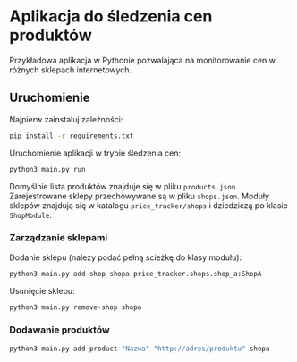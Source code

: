 # Aplikacja do śledzenia cen produktów

Przykładowa aplikacja w Pythonie pozwalająca na monitorowanie cen w różnych sklepach internetowych.

## Uruchomienie

Najpierw zainstaluj zależności:

```bash
pip install -r requirements.txt
```

Uruchomienie aplikacji w trybie śledzenia cen:

```bash
python3 main.py run
```

Domyślnie lista produktów znajduje się w pliku `products.json`. Zarejestrowane sklepy przechowywane są w pliku `shops.json`.
Moduły sklepów znajdują się w katalogu `price_tracker/shops` i dziedziczą po klasie `ShopModule`.

### Zarządzanie sklepami

Dodanie sklepu (należy podać pełną ścieżkę do klasy modułu):

```bash
python3 main.py add-shop shopa price_tracker.shops.shop_a:ShopA
```

Usunięcie sklepu:

```bash
python3 main.py remove-shop shopa
```

### Dodawanie produktów

```bash
python3 main.py add-product "Nazwa" "http://adres/produktu" shopa
```
